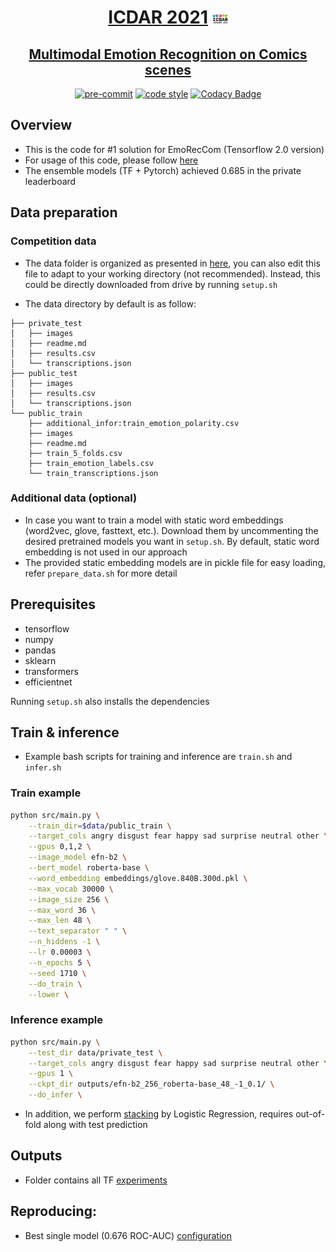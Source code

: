 <div align="center">

# [ICDAR 2021](https://icdar2021.org/program-2/competitions/) <img src="assets/icdar.png" alt="ICDAR 2021" width="25" height="15">

## [Multimodal Emotion Recognition on Comics scenes](https://competitions.codalab.org/competitions/27884)

[![pre-commit](https://img.shields.io/badge/pre--commit-enabled-brightgreen?logo=pre-commit&logoColor=white)](https://github.com/pre-commit/pre-commit)
[![code style](https://img.shields.io/badge/code%20style-black-000000.svg)](https://github.com/psf/black)
[![Codacy Badge](https://app.codacy.com/project/badge/Grade/1022cd5ee1a34cb8bea336adef0d7c26)](https://www.codacy.com/gh/VietHoang1710/EmoRecCom/dashboard?utm_source=github.com&amp;utm_medium=referral&amp;utm_content=VietHoang1710/EmoRecCom&amp;utm_campaign=Badge_Grade)

</div>

## Overview
- This is the code for #1 solution for EmoRecCom (Tensorflow 2.0 version)
- For usage of this code, please follow [here](src/README.md)
- The ensemble models (TF + Pytorch) achieved 0.685 in the private leaderboard

## Data preparation 

### Competition data
- The data folder is organized as presented in [here](src/utils/constant.py), you can also edit this file to adapt to your working directory (not recommended). Instead, this could be directly downloaded from drive by running `setup.sh`

- The data directory by default is as follow:
```
├── private_test
│   ├── images
│   ├── readme.md
│   ├── results.csv
│   └── transcriptions.json
├── public_test
│   ├── images
│   ├── results.csv
│   └── transcriptions.json
└── public_train
    ├── additional_infor:train_emotion_polarity.csv
    ├── images
    ├── readme.md
    ├── train_5_folds.csv
    ├── train_emotion_labels.csv
    └── train_transcriptions.json
```
### Additional data (optional)
- In case you want to train a model with static word embeddings (word2vec, glove, fasttext, etc.). Download them by uncommenting the desired pretrained models you want in `setup.sh`. By default, static word embedding is not used in our approach
- The provided static embedding models are in pickle file for easy loading, refer `prepare_data.sh` for more detail

## Prerequisites
- tensorflow
- numpy
- pandas
- sklearn
- transformers
- efficientnet

Running `setup.sh` also installs the dependencies
## Train & inference
- Example bash scripts for training and inference are `train.sh` and `infer.sh`
### Train example
```sh
python src/main.py \
    --train_dir=$data/public_train \
    --target_cols angry disgust fear happy sad surprise neutral other \
    --gpus 0,1,2 \
    --image_model efn-b2 \
    --bert_model roberta-base \
    --word_embedding embeddings/glove.840B.300d.pkl \
    --max_vocab 30000 \
    --image_size 256 \
    --max_word 36 \
    --max_len 48 \
    --text_separator " " \
    --n_hiddens -1 \
    --lr 0.00003 \
    --n_epochs 5 \
    --seed 1710 \
    --do_train \
    --lower \
```

### Inference example

```sh
python src/main.py \
    --test_dir data/private_test \
    --target_cols angry disgust fear happy sad surprise neutral other \
    --gpus 1 \
    --ckpt_dir outputs/efn-b2_256_roberta-base_48_-1_0.1/ \
    --do_infer \
```
- In addition, we perform [stacking](src/scripts/stacking.py) by Logistic Regression, requires out-of-fold along with test prediction

## Outputs
- Folder contains all TF [experiments](https://drive.google.com/drive/folders/1mfeWRV9-yfmcbIWgLWLBKblM1-cPaWOi?usp=sharing)

## Reproducing:
- Best single model (0.676 ROC-AUC) [configuration](assets/config.yaml)